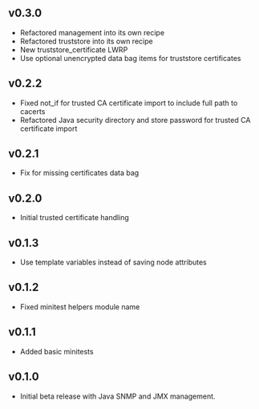## v0.3.0 ##

* Refactored management into its own recipe
* Refactored truststore into its own recipe
* New truststore_certificate LWRP
* Use optional unencrypted data bag items for truststore certificates

## v0.2.2 ##

* Fixed not_if for trusted CA certificate import to include full path to cacerts
* Refactored Java security directory and store password for trusted CA certificate import

## v0.2.1 ##

* Fix for missing certificates data bag

## v0.2.0 ##

* Initial trusted certificate handling

## v0.1.3 ##

* Use template variables instead of saving node attributes

## v0.1.2

* Fixed minitest helpers module name

## v0.1.1

* Added basic minitests

## v0.1.0

* Initial beta release with Java SNMP and JMX management.

